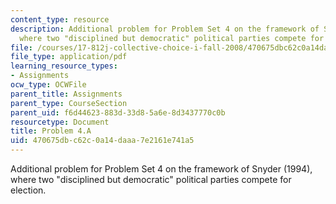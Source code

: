 ```yaml
---
content_type: resource
description: Additional problem for Problem Set 4 on the framework of Snyder (1994),
  where two "disciplined but democratic" political parties compete for election.
file: /courses/17-812j-collective-choice-i-fall-2008/470675dbc62c0a14daaa7e2161e741a5_problem4a.pdf
file_type: application/pdf
learning_resource_types:
- Assignments
ocw_type: OCWFile
parent_title: Assignments
parent_type: CourseSection
parent_uid: f6d44623-883d-33d8-5a6e-8d3437770c0b
resourcetype: Document
title: Problem 4.A
uid: 470675db-c62c-0a14-daaa-7e2161e741a5
---
```

Additional problem for Problem Set 4 on the framework of Snyder (1994), where two "disciplined but democratic" political parties compete for election.

